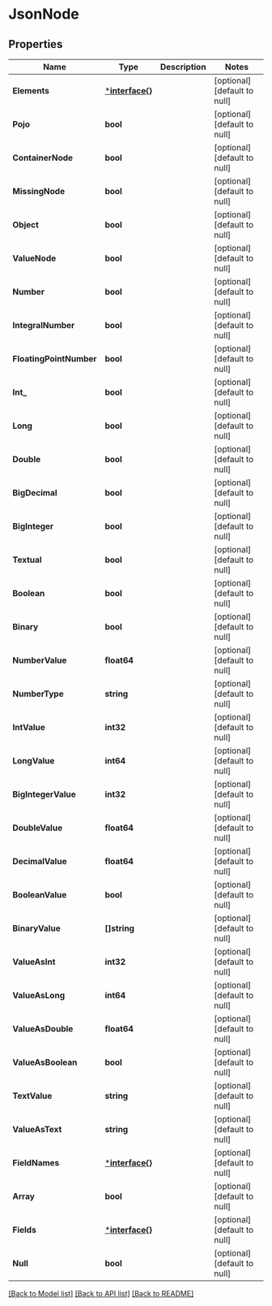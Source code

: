# JsonNode

## Properties
Name | Type | Description | Notes
------------ | ------------- | ------------- | -------------
**Elements** | [***interface{}**](interface{}.md) |  | [optional] [default to null]
**Pojo** | **bool** |  | [optional] [default to null]
**ContainerNode** | **bool** |  | [optional] [default to null]
**MissingNode** | **bool** |  | [optional] [default to null]
**Object** | **bool** |  | [optional] [default to null]
**ValueNode** | **bool** |  | [optional] [default to null]
**Number** | **bool** |  | [optional] [default to null]
**IntegralNumber** | **bool** |  | [optional] [default to null]
**FloatingPointNumber** | **bool** |  | [optional] [default to null]
**Int_** | **bool** |  | [optional] [default to null]
**Long** | **bool** |  | [optional] [default to null]
**Double** | **bool** |  | [optional] [default to null]
**BigDecimal** | **bool** |  | [optional] [default to null]
**BigInteger** | **bool** |  | [optional] [default to null]
**Textual** | **bool** |  | [optional] [default to null]
**Boolean** | **bool** |  | [optional] [default to null]
**Binary** | **bool** |  | [optional] [default to null]
**NumberValue** | **float64** |  | [optional] [default to null]
**NumberType** | **string** |  | [optional] [default to null]
**IntValue** | **int32** |  | [optional] [default to null]
**LongValue** | **int64** |  | [optional] [default to null]
**BigIntegerValue** | **int32** |  | [optional] [default to null]
**DoubleValue** | **float64** |  | [optional] [default to null]
**DecimalValue** | **float64** |  | [optional] [default to null]
**BooleanValue** | **bool** |  | [optional] [default to null]
**BinaryValue** | **[]string** |  | [optional] [default to null]
**ValueAsInt** | **int32** |  | [optional] [default to null]
**ValueAsLong** | **int64** |  | [optional] [default to null]
**ValueAsDouble** | **float64** |  | [optional] [default to null]
**ValueAsBoolean** | **bool** |  | [optional] [default to null]
**TextValue** | **string** |  | [optional] [default to null]
**ValueAsText** | **string** |  | [optional] [default to null]
**FieldNames** | [***interface{}**](interface{}.md) |  | [optional] [default to null]
**Array** | **bool** |  | [optional] [default to null]
**Fields** | [***interface{}**](interface{}.md) |  | [optional] [default to null]
**Null** | **bool** |  | [optional] [default to null]

[[Back to Model list]](../README.md#documentation-for-models) [[Back to API list]](../README.md#documentation-for-api-endpoints) [[Back to README]](../README.md)

